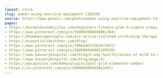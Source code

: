 ```yaml
---
layout: stock
slug: woman-using-exercise-equipment-1103201
source: https://www.pexels.com/photo/woman-using-exercise-equipment-1103201/
pages:
- https://mermaidsandmojitos.com/beginners-fitness-plan-5-simple-steps/
- https://www.pinterest.com/pin/568086940494861364/
- https://bhammassagecouple.com/ais-active-isolated-stretching-therapy-specialists-birmingham-hoover-al/
- https://essentials4outdoor.com/blog/
- https://www.pinterest.com/pin/796644621562672937/
- https://www.pinterest.com/pin/568086940495209520/
- https://www.kauveryhospital.com/blog/k-way-health/causes-of-mild-to-severe-lower-back-pain/
- https://www.kauveryhospital.com/blog/page/3/
- https://wpcapsules.com/demo/plugins/post-grid-elementor-addon/
- https://in.pinterest.com/pin/568086940495043497/
---
```

